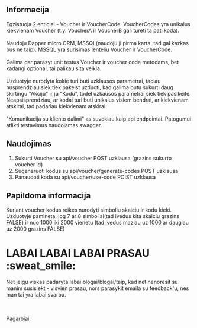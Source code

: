 <h2>Informacija</h2>
<p>Egzistuoja 2 enticiai - Voucher ir VoucherCode. VoucherCodes yra unikalus kiekvienam Voucher (t.y. VoucherA ir VoucherB gali tureti ta pati koda).</br></br>
Naudoju Dapper micro ORM, MSSQL(naudoju ji pirma karta, tad gal kazkas bus ne taip). MSSQL yra surisimas lenteliu Voucher ir VoucherCode.</br></br>
Galima dar parasyt unit testus Voucher ir voucher code metodams, bet kadangi optional, tai palikau sita veikla.</br></br>
Uzduotyje nurodyta kokie turi buti uzklausos parametrai, taciau nusprendziau siek tiek pakeist uzduoti, kad galima butu sukurti daug skirtingu "Akciju" ir ju "Kodu", todel uzkausos parametrai siek tiek pasikeite. Neapsisprendziau, ar kodai turi buti unikalus visiem bendrai, ar kiekvienam atskirai, tad padariau kiekvienam atskirai.</br></br>
"Komunikacija su kliento dalimi" as suvokiau kaip api endpointai. Patogumui atlikti testavimus naudojamas swagger.
</p>
<h2>Naudojimas</h2>
<ol>
  <li>Sukurti Voucher su api/voucher POST uzklausa (grazins sukurto voucher id)</li>
  <li>Sugeneruoti kodus su api/voucher/generate-codes POST uzklausa</li>
  <li>Panaudoti koda su api/voucher/use-code POIST uzklausa</li>
</ol>
<h2>Papildoma informacija</h2>
<p>Kuriant voucher kodus reikes nurodyti simboliu skaiciu ir kodu kieki. Uzduotyje pamineta, jog 7 ar 8 simboliai(tad ivedus kita skaiciu grazins FALSE) ir nuo 1000 iki 2000 vienetu (tad ivedus maziau uz 1000 ar daugiau uz 2000 grazins FALSE)</p>
<h1>
LABAI LABAI LABAI PRASAU :sweat_smile:
</h1>
<p>Net jeigu viskas padaryta labai blogai/blogai/taip, kad net nenoresit su manim susisiekt -  visvien prasau, nors parasykit emaila su feedback'u, nes man tai yra labai svarbu.</p>

</br></br>
Pagarbiai.
